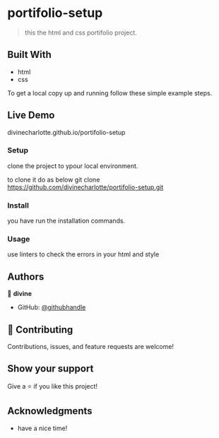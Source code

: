 # portifolio-setup

> this the html and css portifolio project.

## Built With

- html
- css

To get a local copy up and running follow these simple example steps.

## Live Demo
divinecharlotte.github.io/portifolio-setup

### Setup 
clone the project to ypour local environment.

to clone it do as below
git clone https://github.com/divinecharlotte/portifolio-setup.git

### Install
you have run the installation commands.

### Usage 
use linters to check the errors in your html and style 


## Authors

👤 **divine**

- GitHub: [@githubhandle]( https://github.com/divinecharlotte)

## 🤝 Contributing

Contributions, issues, and feature requests are welcome!


## Show your support

Give a ⭐️ if you like this project!

## Acknowledgments

- have a nice time!

